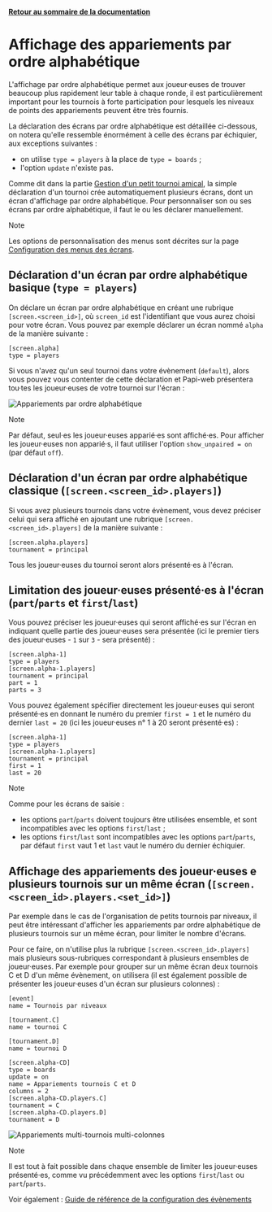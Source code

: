 **[Retour au sommaire de la documentation](../README.md)**

# Affichage des appariements par ordre alphabétique

L'affichage par ordre alphabétique permet aux joueur·euses de trouver beaucoup plus rapidement leur table à chaque ronde, il est particulièrement important pour les tournois à forte participation pour lesquels les niveaux de points des appariements peuvent être très fournis.

La déclaration des écrans par ordre alphabétique est détaillée ci-dessous, on notera qu'elle ressemble énormément à celle des écrans par échiquier, aux exceptions suivantes :

- on utilise `type = players` à la place de `type = boards` ;
- l'option `update` n'existe pas.

Comme dit dans la partie [Gestion d'un petit tournoi amical](11-friendly.md), la simple déclaration d'un tournoi crée automatiquement plusieurs écrans, dont un écran d'affichage par ordre alphabétique. Pour personnaliser son ou ses écrans par ordre alphabétique, il faut le ou les déclarer manuellement.

> [!NOTE]
> Les options de personnalisation des menus sont décrites sur la page [Configuration des menus des écrans](33-menus.md).

## Déclaration d'un écran par ordre alphabétique basique (`type = players`)

On déclare un écran par ordre alphabétique en créant une rubrique `[screen.<screen_id>]`, où `screen_id` est l'identifiant que vous aurez choisi pour votre écran. Vous pouvez par exemple déclarer un écran nommé `alpha` de la manière suivante :
```
[screen.alpha]
type = players
```

Si vous n'avez qu'un seul tournoi dans votre évènement (`default`), alors vous pouvez vous contenter de cette déclaration et Papi-web présentera tou·tes les joueur·euses de votre tournoi sur l'écran :

![Appariements par ordre alphabétique](images/friendly-players.jpg)

> [!NOTE]
> Par défaut, seul·es les joueur·euses apparié·es sont affiché·es.
> Pour afficher les joueur·euses non apparié·s, il faut utiliser l'option `show_unpaired = on` (par défaut `off`).


## Déclaration d'un écran par ordre alphabétique classique (`[screen.<screen_id>.players]`)

Si vous avez plusieurs tournois dans votre évènement, vous devez préciser celui qui sera affiché en ajoutant une rubrique `[screen.<screen_id>.players]` de la manière suivante :
```
[screen.alpha.players]
tournament = principal
```

Tous les joueur·euses du tournoi seront alors présenté·es à l'écran.

## Limitation des joueur·euses présenté·es à l'écran (`part`/`parts` et `first`/`last`)

Vous pouvez préciser les joueur·euses qui seront affiché·es sur l'écran en indiquant quelle partie des joueur·euses sera présentée (ici le premier tiers des joueur·euses - `1` sur `3` - sera présenté) :
```
[screen.alpha-1]
type = players
[screen.alpha-1.players]
tournament = principal
part = 1
parts = 3
```

Vous pouvez également spécifier directement les joueur·euses qui seront présenté·es en donnant le numéro du premier `first = 1` et le numéro du dernier `last = 20` (ici les joueur·euses n° 1 à 20 seront présenté·es) :

```
[screen.alpha-1]
type = players
[screen.alpha-1.players]
tournament = principal
first = 1
last = 20
```


> [!NOTE]
> Comme pour les écrans de saisie :
> - les options `part`/`parts` doivent toujours être utilisées ensemble, et sont incompatibles avec les options `first`/`last` ;
> - les options `first`/`last` sont incompatibles avec les options `part`/`parts`, par défaut `first` vaut 1 et `last` vaut le numéro du dernier échiquier.

## Affichage des appariements des joueur·euses e plusieurs tournois sur un même écran (`[screen.<screen_id>.players.<set_id>]`)

Par exemple dans le cas de l'organisation de petits tournois par niveaux, il peut être intéressant d'afficher les appariements par ordre alphabétique de plusieurs tournois sur un même écran, pour limiter le nombre d'écrans.

Pour ce faire, on n'utilise plus la rubrique `[screen.<screen_id>.players]` mais plusieurs sous-rubriques correspondant à plusieurs ensembles de joueur·euses. Par exemple pour grouper sur un même écran deux tournois C et D d'un même évènement, on utilisera (il est également possible de présenter les joueur·euses d'un écran sur plusieurs colonnes) :

```
[event]
name = Tournois par niveaux

[tournament.C]
name = tournoi C

[tournament.D]
name = tournoi D

[screen.alpha-CD]
type = boards
update = on
name = Appariements tournois C et D
columns = 2
[screen.alpha-CD.players.C]
tournament = C
[screen.alpha-CD.players.D]
tournament = D
```

![Appariements multi-tournois multi-colonnes](images/screen-players-multi.jpg)

> [!NOTE]
> Il est tout à fait possible dans chaque ensemble de limiter les joueur·euses présenté·es, comme vu précédemment avec les options `first`/`last` ou `part`/`parts`.

Voir également : [Guide de référence de la configuration des évènements](40-ref.md)

